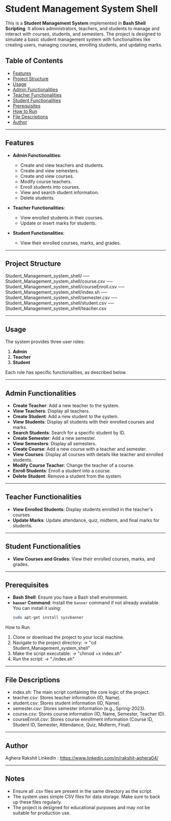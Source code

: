 # Student Management System Shell

This is a **Student Management System** implemented in **Bash Shell Scripting**. 
It allows administrators, teachers, and students to manage and interact with courses, students, and semesters. 
The project is designed to simulate a basic student management system with functionalities like creating users, managing courses, enrolling students, and updating marks.

## Table of Contents

- [Features](#features)
- [Project Structure](#project-structure)
- [Usage](#usage)
- [Admin Functionalities](#admin-functionalities)
- [Teacher Functionalities](#teacher-functionalities)
- [Student Functionalities](#student-functionalities)
- [Prerequisites](#prerequisites)
- [How to Run](#how-to-run)
- [File Descriptions](#file-descriptions)
- [Author](#author)

---

## Features

- **Admin Functionalities**:
  - Create and view teachers and students.
  - Create and view semesters.
  - Create and view courses.
  - Modify course teachers.
  - Enroll students into courses.
  - View and search student information.
  - Delete students.

- **Teacher Functionalities**:
  - View enrolled students in their courses.
  - Update or insert marks for students.

- **Student Functionalities**:
  - View their enrolled courses, marks, and grades.

---

## Project Structure
Student_Management_system_shell/ 
── Student_Management_system_shell/course.csv 
── Student_Management_system_shell/courseEnroll.csv 
── Student_Management_system_shell/index.sh 
── Student_Management_system_shell/semester.csv 
── Student_Management_system_shell/student.csv 
── Student_Management_system_shell/teacher.csv


---

## Usage

The system provides three user roles:
1. **Admin**
2. **Teacher**
3. **Student**

Each role has specific functionalities, as described below.

---

## Admin Functionalities

- **Create Teacher**: Add a new teacher to the system.
- **View Teachers**: Display all teachers.
- **Create Student**: Add a new student to the system.
- **View Students**: Display all students with their enrolled courses and marks.
- **Search Students**: Search for a specific student by ID.
- **Create Semester**: Add a new semester.
- **View Semesters**: Display all semesters.
- **Create Course**: Add a new course with a teacher and semester.
- **View Courses**: Display all courses with details like teacher and enrolled students.
- **Modify Course Teacher**: Change the teacher of a course.
- **Enroll Students**: Enroll a student into a course.
- **Delete Student**: Remove a student from the system.

---

## Teacher Functionalities

- **View Enrolled Students**: Display students enrolled in the teacher's courses.
- **Update Marks**: Update attendance, quiz, midterm, and final marks for students.

---

## Student Functionalities

- **View Courses and Grades**: View their enrolled courses, marks, and grades.

---

## Prerequisites

- **Bash Shell**: Ensure you have a Bash shell environment.
- **`banner` Command**: Install the `banner` command if not already available. You can install it using:
  ```bash
  sudo apt-get install sysvbanner

How to Run
  1) Clone or download the project to your local machine.
  2) Navigate to the project directory:
     -> "cd Student_Management_system_shell"
  3) Make the script executable:
     ->  "chmod +x index.sh"
  4) Run the script:
     -> "./index.sh"

---

## File Descriptions

- index.sh: The main script containing the core logic of the project.
- teacher.csv: Stores teacher information (ID, Name).
- student.csv: Stores student information (ID, Name).
- semester.csv: Stores semester information (e.g., Spring-2023).
- course.csv: Stores course information (ID, Name, Semester, Teacher ID).
- courseEnroll.csv: Stores course enrollment information (Course ID, Student ID, Semester, Attendance, Quiz, Midterm, Final).

---

## Author
Aghera Rakshit
LinkedIn : https://www.linkedin.com/in/rakshit-aghera04/

---

## Notes
- Ensure all .csv files are present in the same directory as the script.
- The system uses simple CSV files for data storage. Make sure to back up these files regularly.
- The project is designed for educational purposes and may not be suitable for production use.
